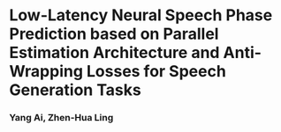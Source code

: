 # Low-Latency Neural Speech Phase Prediction based on Parallel Estimation Architecture and Anti-Wrapping Losses for Speech Generation Tasks
### Yang Ai, Zhen-Hua Ling
